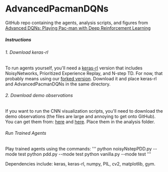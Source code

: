 # AdvancedPacmanDQNs
GitHub repo containing the agents, analysis scripts, and figures from [Advanced DQNs: Playing Pac-man with Deep Reinforcement Learning](www.link.com)

##### Instructions
###### 1. Download keras-rl
To run agents yourself, you'll need a [keras-rl](https://github.com/keras-rl/keras-rl) version that includes NoisyNetworks, Prioritized Experience Replay, and N-step TD. For now, that probably means using our [forked version](https://github.com/jakegrigsby/keras-rl). Download it and place keras-rl and AdvancedPacmanDQNs in the same directory.

###### 2. Download demo observations
If you want to run the CNN visualization scripts, you'll need to download the demo observations (the files are large and annoying to get onto GitHub). You can get them from: [here](https://drive.google.com/open?id=1wfxv1jrzHuguXYQls1jy69bRwKpOkqiY) and [here](https://drive.google.com/open?id=1KYUnZhBVthXvdDCX_2ZjEY3hxwPG1k3O). Place them in the analysis folder.

###### Run Trained Agents
Play trained agents using the commands:
'''
python noisyNstepPDD.py --mode test
python pdd.py --mode test
python vanilla.py --mode test
'''

Dependencies include: keras, keras-rl, numpy, PIL, cv2, matplotlib, gym.
